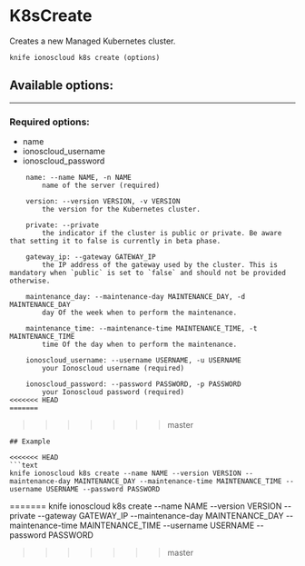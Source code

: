 # K8sCreate

Creates a new Managed Kubernetes cluster.

    knife ionoscloud k8s create (options)


## Available options:
---

### Required options:
* name
* ionoscloud_username
* ionoscloud_password

```
    name: --name NAME, -n NAME
        name of the server (required)

    version: --version VERSION, -v VERSION
        the version for the Kubernetes cluster.

    private: --private
        the indicator if the cluster is public or private. Be aware that setting it to false is currently in beta phase.

    gateway_ip: --gateway GATEWAY_IP
        the IP address of the gateway used by the cluster. This is mandatory when `public` is set to `false` and should not be provided otherwise.

    maintenance_day: --maintenance-day MAINTENANCE_DAY, -d MAINTENANCE_DAY
        day Of the week when to perform the maintenance.

    maintenance_time: --maintenance-time MAINTENANCE_TIME, -t MAINTENANCE_TIME
        time Of the day when to perform the maintenance.

    ionoscloud_username: --username USERNAME, -u USERNAME
        your Ionoscloud username (required)

    ionoscloud_password: --password PASSWORD, -p PASSWORD
        your Ionoscloud password (required)
<<<<<<< HEAD
=======

```
>>>>>>> master

```
## Example

<<<<<<< HEAD
```text
knife ionoscloud k8s create --name NAME --version VERSION --maintenance-day MAINTENANCE_DAY --maintenance-time MAINTENANCE_TIME --username USERNAME --password PASSWORD
```
=======
    knife ionoscloud k8s create --name NAME --version VERSION --private --gateway GATEWAY_IP --maintenance-day MAINTENANCE_DAY --maintenance-time MAINTENANCE_TIME --username USERNAME --password PASSWORD
>>>>>>> master
